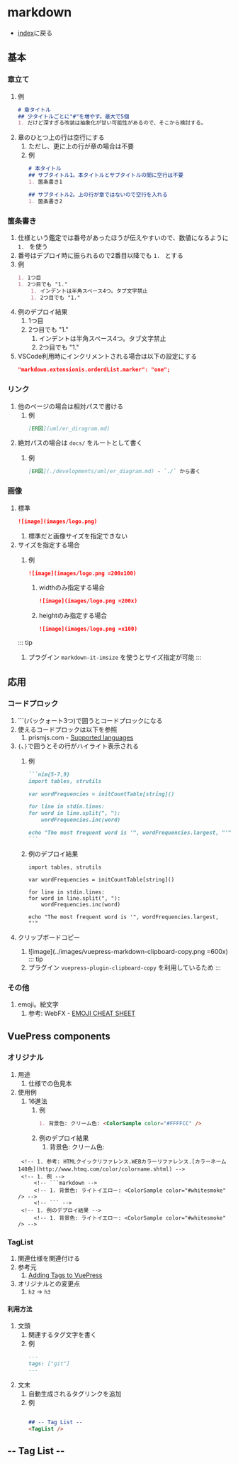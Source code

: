 # markdown
- [index](/)に戻る

## 基本
### 章立て
1. 例
    ```markdown
    # 章タイトル
    ## 少タイトルごとに"#"を増やす。最大で5個
    1. だけど深すぎる改装は抽象化が甘い可能性があるので、そこから検討する。
    ```
1. 章のひとつ上の行は空行にする
    1. ただし、更に上の行が章の場合は不要
    1. 例
        ```markdown
        # 本タイトル
        ## サブタイトル1。本タイトルとサブタイトルの間に空行は不要
        1. 箇条書き1

        ## サブタイトル2。上の行が章ではないので空行を入れる
        1. 箇条書き2
        ```

### 箇条書き
1. 仕様という鑑定では番号があったほうが伝えやすいので、数値になるように `1. ` を使う
1. 番号はデプロイ時に振られるので2番目以降でも `1. ` とする
1. 例
    ```markdown
    1. 1つ目
    1. 2つ目でも "1."
        1. インデントは半角スペース4つ。タブ文字禁止
        1. 2つ目でも "1."
    ```
1. 例のデプロイ結果
    1. 1つ目
    1. 2つ目でも "1."
        1. インデントは半角スペース4つ。タブ文字禁止
        1. 2つ目でも "1."
1. VSCode利用時にインクリメントされる場合は以下の設定にする
    ```json
    "markdown.extensionis.orderdList.marker": "one";
    ```

### リンク
1. 他のページの場合は相対パスで書ける
    1. 例
        ```markdown
        [ER図](uml/er_diragram.md)
        ```
1. <GreenBadge text="VuePress" /> 絶対パスの場合は `docs/` をルートとして書く
    1. 例
        ```markdown
        [ER図](./developments/uml/er_diagram.md) - `./` から書く
        ```

### 画像
1. 標準
    ```markdown
    ![image](images/logo.png)
    ```
    1. 標準だと画像サイズを指定できない
1. <GreenBadge text="VuePress" /> サイズを指定する場合
    1. 例
        ```markdown
        ![image](images/logo.png =200x100)
        ```
        1. widthのみ指定する場合
            ```markdown
            ![image](images/logo.png =200x)
            ```
        1. heightのみ指定する場合
            ```markdown
            ![image](images/logo.png =x100)
            ```
    ::: tip
    1. プラグイン `markdown-it-imsize` を使うとサイズ指定が可能
    :::

## 応用
### コードプロック
1. \`\`\`(バックォート3つ)で囲うとコードプロックになる
1. 使えるコードプロックは以下を参照
    1. prismjs.com - [Supported languages](https://prismjs.com/#supported-languages)
1. <GreenBadge text="VuePress" /> `{`、`}`で囲うとその行がハイライト表示される
    1. 例
        ````markdown
        ```nim{5-7,9}
        import tables, strutils

        var wordFrequencies = initCountTable[string]()

        for line in stdin.lines:
        for word in line.split(", "):
            wordFrequencies.inc(word)

        echo "The most frequent word is '", wordFrequencies.largest, "'"
        ```
        ````
    1. 例のデプロイ結果
        ```nim{5-7,9}
        import tables, strutils

        var wordFrequencies = initCountTable[string]()

        for line in stdin.lines:
        for word in line.split(", "):
            wordFrequencies.inc(word)

        echo "The most frequent word is '", wordFrequencies.largest, "'"
        ```
1. <GreenBadge text="VuePress" /> クリップボードコピー
    1. ![image](../images/vuepress-markdown-clipboard-copy.png =600x)
    ::: tip
    1. プラグイン `vuepress-plugin-clipboard-copy` を利用しているため
    :::

### その他
1. emoji。絵文字
    1. 参考: WebFX - [EMOJI CHEAT SHEET](https://www.webfx.com/tools/emoji-cheat-sheet/)

## <GreenBadge text="VuePress" /> VuePress components
### オリジナル
1. 用途
    1. 仕様での色見本
1. 使用例
    1. 16進法
        1. 例
            ```markdown
            1. 背景色: クリーム色: <ColorSample color="#FFFFCC" />
            ```
        1. 例のデプロイ結果
            1. 背景色: クリーム色: <ColorSample color="#FFFFCC" />
    <!-- 1. カラーネーム -->
        <!-- 1. 参考: HTMLクイックリファレンス.WEBカラーリファレンス.[カラーネーム140色](http://www.htmq.com/color/colorname.shtml) -->
        <!-- 1. 例 -->
            <!-- ```markdown -->
            <!-- 1. 背景色: ライトイエロー: <ColorSample color="#whitesmoke" /> -->
            <!-- ``` -->
        <!-- 1. 例のデプロイ結果 -->
            <!-- 1. 背景色: ライトイエロー: <ColorSample color="#whitesmoke" /> -->

### TagList
1. 関連仕様を関連付ける
1. 参考元
    1. [Adding Tags to VuePress](https://code.roygreenfeld.com/cookbook/adding-tags-to-vuepress.html)
1. オリジナルとの変更点
    1. `h2`  → `h3`

#### 利用方法
1. 文頭
    1. 関連するタグ文字を書く
    1. 例
        ```markdown
        ---
        tags: ["git"]
        ---
        ```
1. 文末
    1. 自動生成されるタグリンクを追加
    1. 例
        ```markdown

        ## -- Tag List --
        <TagList />
        ```

## -- Tag List --
<TagList />
